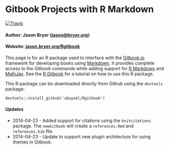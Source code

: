 # Gitbook Projects with R Markdown
[![Travis](https://img.shields.io/travis/sboysel/Rgitbook.svg?style=flat-square)](https://github.com/sboysel/Rgitbook)

#### Author: Jason Bryer ([jason@bryer.org](mailto:jason@bryer.org))    
#### Website: [jason.bryer.org/Rgitbook](http://jason.bryer.org/Rgitbook)

This page is for an R package used to interface with the [Gitbook.io](http://gitbook.io) framework for developing books using [Markdown](https://daringfireball.net/projects/markdown/). It provides complete access to the Gitbook commands while adding support for [R Markdown](https://www.rstudio.com/ide/docs/r_markdown) and [MathJax](http://www.mathjax.org/). See the [R Gitbook](http://jason.bryer.org/Rgitbook) for a tutorial on how to use this R package.

This R package can be downloaded directly from Github using the `devtools` package:

```
devtools::install_github('sboysel/Rgitbook')
```

#### Updates

* 2014-04-23 - Added support for citations using the `knitcitations` package. The `newGitbook` will create a `references.Rmd` and `references.bib` file.
* 2014-04-23 - Update to support new plugin architecture for using themes in Gitbook.

